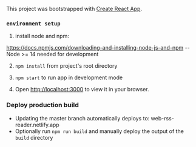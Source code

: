 This project was bootstrapped with [Create React App](https://create-react-app.dev/docs/getting-started).

### `environment setup`
1) install node and npm:

https://docs.npmjs.com/downloading-and-installing-node-js-and-npm
 -- Node >= 14 needed for development

2) `npm install` from project's root directory

3) `npm start` to run app in development mode

4) Open [http://localhost:3000](http://localhost:3000) to view it in your browser.

### Deploy production build

- Updating the master branch automatically deploys to: web-rss-reader.netlify.app
- Optionally run `npm run build` and manually deploy the output of the `build` directory
